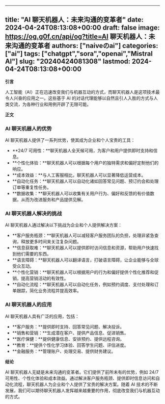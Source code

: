 
---
title: "AI 聊天机器人：未来沟通的变革者"
date: 2024-04-24T08:13:08+00:00
draft: false
image: https://og.g0f.cn/api/og?title=AI 聊天机器人：未来沟通的变革者
authors: ["naiveのai"]
categories: ["ai"]
tags: ["chatgpt","sora","openai","Mistral AI"]
slug: "20240424081308"
lastmod: 2024-04-24T08:13:08+00:00
---
**引言**

人工智能（AI）正在迅速改变我们与机器互动的方式，而聊天机器人是这项技术最令人兴奋的应用之一。这些基于 AI 的对话代理能够以自然且引人入胜的方式与人类交流，为各种行业和用例开辟了无限可能。

**正文**

### AI 聊天机器人的优势

AI 聊天机器人提供了一系列优势，使其成为企业和个人宝贵的工具：

- **24/7 可用性：**聊天机器人全天候可用，为客户和用户提供即时支持和信息。
- **个性化体验：**聊天机器人可以根据每个用户的独特需求和偏好定制他们的响应。
- **成本效益：**与人工客服相比，聊天机器人可以显著降低运营成本。
- **自动化任务：**聊天机器人可以自动化诸如回答常见问题、预订约会和处理订单等重复性任务。
- **数据收集：**聊天机器人可以收集有关用户行为、偏好和反馈的有价值数据，从而为改进服务和产品提供见解。

### AI 聊天机器人解决的挑战

AI 聊天机器人通过解决以下挑战为企业和个人提供解决方案：

- **客户服务瓶颈：**聊天机器人可以减轻客户服务团队的负担，处理非紧急查询，释放更多时间来关注复杂问题。
- **信息获取难：**聊天机器人可以提供即时访问信息和资源，帮助用户快速找到他们需要的东西。
- **语言障碍：**聊天机器人可以翻译语言，打破语言障碍，让企业能够与全球受众互动。
- **个性化营销：**聊天机器人可以根据用户的行为和偏好提供个性化推荐和促销，提高营销活动的有效性。
- **自动化流程：**聊天机器人可以自动化任务，例如预约调度、支付处理和订单跟踪，简化业务流程并提高效率。

### AI 聊天机器人的应用

AI 聊天机器人具有广泛的应用，包括：

- **客户服务：**提供即时支持、回答常见问题、解决投诉。
- **销售和营销：**生成潜在客户、提供产品信息、促进销售。
- **医疗保健：**提供健康信息、安排预约、提供远程咨询。
- **教育：**提供个性化学习体验、回答学生问题、评估进度。
- **金融服务：**管理账户、处理交易、提供财务建议。

**结论**

AI 聊天机器人无疑是未来沟通的变革者。它们提供了前所未有的优势，例如 24/7 可用性、个性化体验和成本效益。通过解决客户服务瓶颈、提供即时信息访问和自动化流程，聊天机器人为企业和个人提供了宝贵的解决方案。随着 AI 技术的不断发展，我们可以期待聊天机器人发挥越来越重要的作用，彻底改变我们与机器互动的方式。